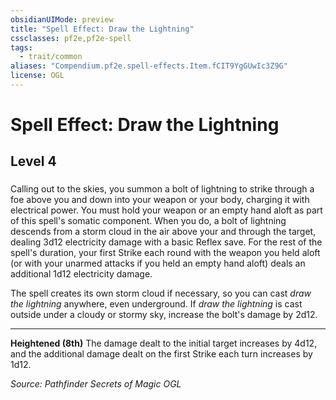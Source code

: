 ```yaml
---
obsidianUIMode: preview
title: "Spell Effect: Draw the Lightning"
cssclasses: pf2e,pf2e-spell
tags:
  - trait/common
aliases: "Compendium.pf2e.spell-effects.Item.fCIT9YgGUwIc3Z9G"
license: OGL
---
```

# Spell Effect: Draw the Lightning
## Level 4
### 






Calling out to the skies, you summon a bolt of lightning to strike through a foe above you and down into your weapon or your body, charging it with electrical power. You must hold your weapon or an empty hand aloft as part of this spell's somatic component. When you do, a bolt of lightning descends from a storm cloud in the air above your and through the target, dealing 3d12 electricity damage with a basic Reflex save. For the rest of the spell's duration, your first Strike each round with the weapon you held aloft (or with your unarmed attacks if you held an empty hand aloft) deals an additional 1d12 electricity damage.

The spell creates its own storm cloud if necessary, so you can cast _draw the lightning_ anywhere, even underground. If _draw the lightning_ is cast outside under a cloudy or stormy sky, increase the bolt's damage by 2d12.

* * *

**Heightened (8th)** The damage dealt to the initial target increases by 4d12, and the additional damage dealt on the first Strike each turn increases by 1d12.

*Source: Pathfinder Secrets of Magic*
*OGL*